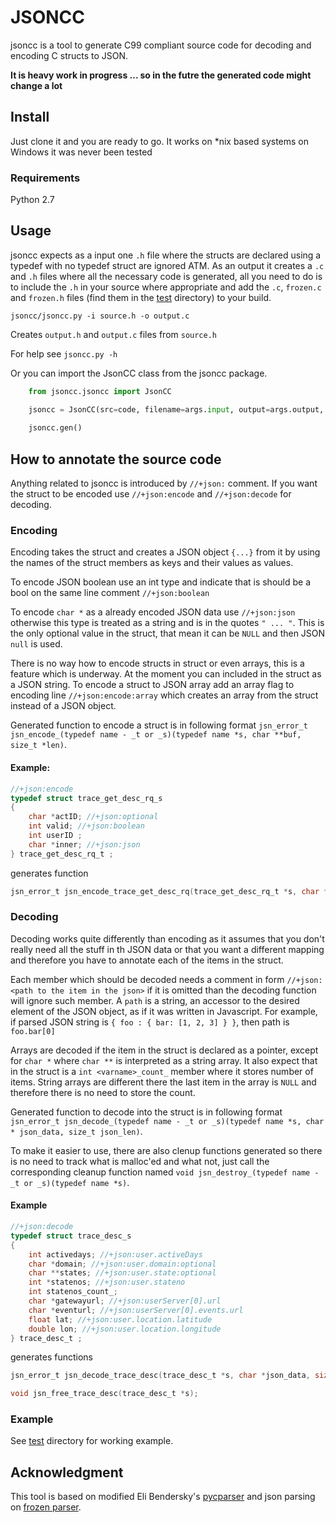 # JSONCC

jsoncc is a tool to generate C99 compliant source code for decoding
and encoding C structs to JSON.

**It is heavy work in progress ... 
so in the futre the generated code might change a lot**

## Install

Just clone it and you are ready to go. It works on *nix based
systems on Windows it was never been tested

### Requirements

Python 2.7

## Usage

jsoncc expects as a input one `.h` file where the structs are declared
using a typedef with no typedef struct are ignored ATM. As an output
it creates a `.c` and `.h` files where all the necessary code is
generated, all you need to do is to include the `.h` in your source
where appropriate and add the `.c`, `frozen.c` and `frozen.h`
files (find them in the [test](test/) directory) to your build.

`jsoncc/jsoncc.py -i source.h -o output.c`

Creates `output.h` and `output.c` files from `source.h`

For help see `jsoncc.py -h`

Or you can import the JsonCC class from the jsoncc package.

```python
    from jsoncc.jsoncc import JsonCC

    jsoncc = JsonCC(src=code, filename=args.input, output=args.output, debug=debug, parse_debug=args.astdebug)
            
    jsoncc.gen()
```

## How to annotate the source code

Anything related to jsoncc is introduced by `//+json:` comment.
If you want the struct to be encoded use `//+json:encode` and
`//+json:decode` for decoding.

### Encoding

Encoding takes the struct and creates a JSON object `{...}` from it by
using the names of the struct members as keys and their values as
values.

To encode JSON boolean use an int type and indicate that is should be
a bool on the same line comment `//+json:boolean`

To encode `char *` as a already encoded JSON data use `//+json:json`
otherwise this type is treated as a string and is in the quotes `"
... "`. This is the only optional value in the struct, that mean it
can be `NULL` and then JSON `null` is used.

There is no way how to encode structs in struct or even arrays, this
is a feature which is underway. At the moment you can included in the
struct as a JSON string. To encode a struct to JSON array add an array
flag to encoding line `//+json:encode:array` which creates an array
from the struct instead of a JSON object.

Generated function to encode a struct is in following format
`jsn_error_t jsn_encode_(typedef name - _t or _s)(typedef name
*s, char **buf, size_t *len)`.

#### Example: 
```c
//+json:encode
typedef struct trace_get_desc_rq_s
{
    char *actID; //+json:optional
    int valid; //+json:boolean
    int userID ;
    char *inner; //+json:json
} trace_get_desc_rq_t ;
```
generates function

```c
jsn_error_t jsn_encode_trace_get_desc_rq(trace_get_desc_rq_t *s, char **buf, size_t *len);
```

### Decoding

Decoding works quite differently than encoding as it assumes that you
don't really need all the stuff in th JSON data or that you want a
different mapping and therefore you have to annotate each of the items
in the struct.

Each member which should be decoded needs a comment in form
`//+json:<path to the item in the json>` if it is omitted than the
decoding function will ignore such member.  A `path` is a string, an
accessor to the desired element of the JSON object, as if it was
written in Javascript. For example, if parsed JSON string is `{ foo :
{ bar: [1, 2, 3] } }`, then path is `foo.bar[0]`

Arrays are decoded if the item in the struct is declared as a pointer,
except for `char *` where `char **` is interpreted as a string
array. It also expect that in the struct is a `int <varname>_count_`
member where it stores number of items. String arrays are different
there the last item in the array is `NULL` and therefore there is no
need to store the count.

Generated function to decode into the  struct is in following format
`jsn_error_t jsn_decode_(typedef name - _t or _s)(typedef name
*s, char * json_data, size_t json_len)`.

To make it easier to use, there are also clenup functions generated so
there is no need to track what is malloc'ed and what not, just call
the corresponding cleanup function named
`void jsn_destroy_(typedef name - _t or _s)(typedef name *s)`.

#### Example

```c
//+json:decode
typedef struct trace_desc_s
{
    int activedays; //+json:user.activeDays
    char *domain; //+json:user.domain:optional
    char **states; //+json:user.state:optional
    int *statenos; //+json:user.stateno
    int statenos_count_;
    char *gatewayurl; //+json:userServer[0].url
    char *eventurl; //+json:userServer[0].events.url
    float lat; //+json:user.location.latitude
    double lon; //+json:user.location.longitude
} trace_desc_t ;
```
generates functions

```c
jsn_error_t jsn_decode_trace_desc(trace_desc_t *s, char *json_data, size_t json_len);

void jsn_free_trace_desc(trace_desc_t *s);
```

### Example

See [test](test/) directory for working example.

## Acknowledgment

This tool is based on modified Eli Bendersky's [pycparser](https://github.com/eliben/pycparser) and json parsing on [frozen parser](https://github.com/cesanta/frozen).
